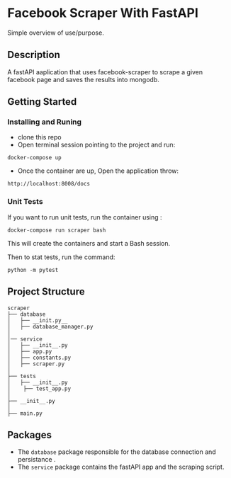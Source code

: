 # Facebook Scraper With FastAPI

Simple overview of use/purpose.

## Description

A fastAPI aaplication that uses facebook-scraper to scrape a given facebook page and saves the results into mongodb.

## Getting Started

### Installing and Runing

* clone this repo
* Open terminal session pointing to the project and run:
```
docker-compose up
```
* Once the container are up, Open the application throw: 
```
http://localhost:8008/docs

```

### Unit Tests
If you want to run unit tests, run the container using :
```
docker-compose run scraper bash
```
This will create the containers and start a Bash session.

Then to stat tests, run the command:
```
python -m pytest
```
## Project Structure
```
scraper
├── database
│   ├── __init.py__
│   ├── database_manager.py
│
│── service
│   ├── __init__.py
│   ├── app.py
│   ├── constants.py
│   ├── scraper.py
│ 
├── tests
│   ├── __init__.py
│    ├── test_app.py
│
├── __init__.py
│
├── main.py

```
## Packages  

* The ```database``` package responsible for the database connection and persistance .
* The ```service``` package contains the fastAPI app and the scraping script.


